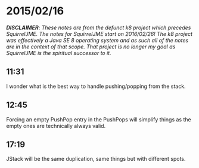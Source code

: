 # 2015/02/16

***DISCLAIMER***: _These notes are from the defunct k8 project which_
_precedes SquirrelJME. The notes for SquirrelJME start on 2016/02/26!_
_The k8 project was effectively a Java SE 8 operating system and as such_
_all of the notes are in the context of that scope. That project is no_
_longer my goal as SquirrelJME is the spiritual successor to it._

## 11:31

I wonder what is the best way to handle pushing/popping from the stack.

## 12:45

Forcing an empty PushPop entry in the PushPops will simplify things as the
empty ones are technically always valid.

## 17:19

JStack will be the same duplication, same things but with different spots.


